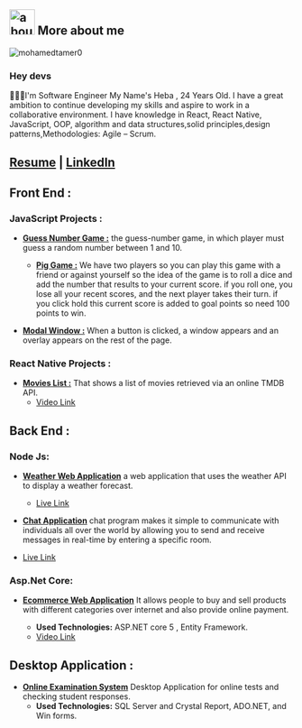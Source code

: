 ## <img width="45" alt="about" src="https://raw.github.com/elizarov/elizarov/master/about.png"> More about me

<!-- <img src="https://github.com/TheDudeThatCode/TheDudeThatCode/raw/master/Assets/Hi.gif" width="29px" style="max-width: 100%;"> -->
<p align="left"> <img src="https://komarev.com/ghpvc/?username=mohamedtamer0&label=Profile%20views&color=0e75b6&style=flat" alt="mohamedtamer0" /> </p>

### Hey devs

👨🏼‍💻I'm Software Engineer My Name's Heba , 24 Years Old. I have a great ambition to continue developing my skills and aspire to work in a collaborative environment. I have knowledge in React, React Native, JavaScript, OOP, algorithm and data structures,solid principles,design patterns,Methodologies: Agile – Scrum.

## [Resume](https://drive.google.com/drive/u/0/folders/14i-Xb0jyAfWu57fFMpMbS9LT0XraneEg) | [LinkedIn](https://www.linkedin.com/in/heba-el-sayed/)

## Front End :

### JavaScript Projects :

- [**Guess Number Game :**](https://github.com/hebaelsayed1098/Guess-My-Number) the guess-number game, in which player must guess a random number between 1 and 10.

  - [**Pig Game :**](https://github.com/hebaelsayed1098/Modal-Javascript) We have two players so you can play this game with a friend or against yourself so the idea of the game is to roll a dice and add the number that results to your current score. if you roll one, you lose all your recent scores, and the next player takes their turn. if you click hold this current score is added to goal points so need 100 points to win.

- [**Modal Window :**](https://github.com/hebaelsayed1098/Modal-Javascript) When a button is clicked, a window appears and an overlay appears on the rest of the page.

### React Native Projects :

- [**Movies List :**](https://github.com/hebaelsayed1098/TMDB-APP-React-Native) That shows a list of movies retrieved via an online TMDB API.
  - [Video Link](https://drive.google.com/drive/u/0/my-drive)

## Back End :

### Node Js:

- [**Weather Web Application**](https://github.com/hebaelsayed1098/weather-app-node.js) a web application that uses the weather API to display a weather forecast.

  - [Live Link](https://h-weather-app.herokuapp.com/)

- [**Chat Application**](https://github.com/hebaelsayed1098/Chat-app-nodejs) chat program makes it simple to communicate with individuals all over the world by allowing you to send and receive messages in real-time by entering a specific room.
- [Live Link](https://example-app-chat-iti.herokuapp.com/)

### Asp.Net Core:

- [**Ecommerce Web Application**](https://github.com/Omniakhalid/E-commerce-website) It allows people to buy and sell products with different categories over internet and also provide online payment.

  - **Used Technologies:** ASP.NET core 5 , Entity Framework.
  - [Video Link](https://drive.google.com/drive/u/0/my-drive)

## Desktop Application :

- [**Online Examination System**](https://github.com/Omniakhalid/E-commerce-website) Desktop Application for online tests and checking student responses.
  - **Used Technologies:** SQL Server and Crystal Report, ADO.NET, and Win forms.
